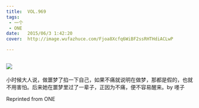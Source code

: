 ```yaml
---
title:	VOL.969
tags:
 - 一个
 - ONE
date:	2015/06/3 1:42:20
cover:	http://image.wufazhuce.com/Fjoa8Xcfq6WiBF2ssRHTHdiACLwP

---
```

![](http://image.wufazhuce.com/Fjoa8Xcfq6WiBF2ssRHTHdiACLwP)
---

小时候大人说，做噩梦了掐一下自己，如果不痛就说明在做梦，那都是假的，也就不用害怕。后来她在噩梦里过了一辈子，正因为不痛，便不容易醒来。by 嚜子
 
Reprinted from ONE
